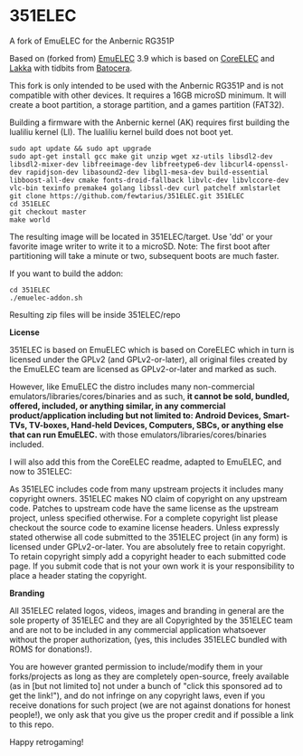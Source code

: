 # 351ELEC
  
A fork of EmuELEC for the Anbernic RG351P

Based on (forked from) [EmuELEC](https://github.com/EmuELEC/EmuELEC) 3.9 which is based on [CoreELEC](https://github.com/CoreELEC/CoreELEC) and [Lakka](https://github.com/libretro/Lakka-LibreELEC) with tidbits from [Batocera](https://github.com/batocera-linux/batocera.linux).

This fork is only intended to be used with the Anbernic RG351P and is not compatible with other devices.  It requires a 16GB microSD minimum.  It will create a boot partition, a storage partition, and a games partition (FAT32).

Building a firmware with the Anbernic kernel (AK) requires first building the lualiliu kernel (LI).  The lualiliu kernel build does not boot yet.

```
sudo apt update && sudo apt upgrade
sudo apt-get install gcc make git unzip wget xz-utils libsdl2-dev libsdl2-mixer-dev libfreeimage-dev libfreetype6-dev libcurl4-openssl-dev rapidjson-dev libasound2-dev libgl1-mesa-dev build-essential libboost-all-dev cmake fonts-droid-fallback libvlc-dev libvlccore-dev vlc-bin texinfo premake4 golang libssl-dev curl patchelf xmlstarlet
git clone https://github.com/fewtarius/351ELEC.git 351ELEC    
cd 351ELEC
git checkout master  
make world
```

The resulting image will be located in 351ELEC/target.  Use 'dd' or your favorite image writer to write it to a microSD.  Note: The first boot after partitioning will take a minute or two, subsequent boots are much faster.

If you want to build the addon: 
```
cd 351ELEC
./emuelec-addon.sh
```
Resulting zip files will be inside 351ELEC/repo

**License**

351ELEC is based on EmuELEC which is based on CoreELEC which in turn is licensed under the GPLv2 (and GPLv2-or-later), all original files created by the EmuELEC team are licensed as GPLv2-or-later and marked as such.

However, like EmuELEC the distro includes many non-commercial emulators/libraries/cores/binaries and as such, **it cannot be sold, bundled, offered, included, or anything similar, in any commercial product/application including but not limited to: Android Devices, Smart-TVs, TV-boxes, Hand-held Devices, Computers, SBCs, or anything else that can run EmuELEC.** with those emulators/libraries/cores/binaries included.

I will also add this from the CoreELEC readme, adapted to EmuELEC, and now to 351ELEC:

As 351ELEC includes code from many upstream projects it includes many copyright owners. 351ELEC makes NO claim of copyright on any upstream code. Patches to upstream code have the same license as the upstream project, unless specified otherwise. For a complete copyright list please checkout the source code to examine license headers. Unless expressly stated otherwise all code submitted to the 351ELEC project (in any form) is licensed under GPLv2-or-later. You are absolutely free to retain copyright. To retain copyright simply add a copyright header to each submitted code page. If you submit code that is not your own work it is your responsibility to place a header stating the copyright.

**Branding**

All 351ELEC related logos, videos, images and branding in general are the sole property of 351ELEC and they are all Copyrighted by the 351ELEC team and are not to be included in any commercial application whatsoever without the proper authorization, (yes, this includes 351ELEC bundled with ROMS for donations!).

You are however granted permission to include/modify them in your forks/projects as long as they are completely open-source, freely available (as in [but not limited to] not under a bunch of "click this sponsored ad to get the link!"), and do not infringe on any copyright laws, even if you receive donations for such project (we are not against donations for honest people!), we only ask that you give us the proper credit and if possible a link to this repo.

Happy retrogaming! 
